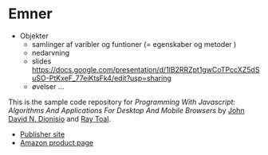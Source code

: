 # Emner

- Objekter
  - samlinger af varibler og funtioner (= egenskaber og metoder )
  - nedarvning
  - slides https://docs.google.com/presentation/d/1lB2RRZpt1gwCoTPccXZ5dSuSO-PtKxeF_77eiKtsFk4/edit?usp=sharing
  - øvelser 
    ...




This is the sample code repository for *Programming With Javascript: Algorithms And Applications For Desktop And Mobile Browsers* by [John David N. Dionisio](http://myweb.lmu.edu/dondi) and [Ray Toal](http://cs.lmu.edu/~ray).

* [Publisher site](http://www.jblearning.com/catalog/9780763780609/)
* [Amazon product page](http://www.amazon.com/Programming-Javascript-Algorithms-Applications-Browsers/dp/076378060X/)
